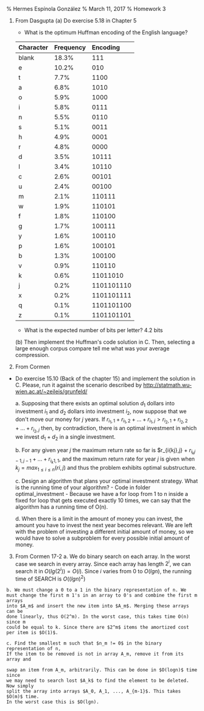 % Hermes Espínola González
% March 11, 2017
% Homework 3

1. From Dasgupta
    (a) Do exercise 5.18 in Chapter 5

    - What is the optimum Huffman encoding of the English language?

    | Character         | Frequency | Encoding |
    | :-------------     | :------- | :--------|
    | blank| 18.3%      |   111     |
    | e    | 10.2%      |   010     |
    | t    | 7.7%       |   1100     |
    | a    |  6.8%      |   1010     |
    | o    | 5.9%       |   1000     |
    | i    | 5.8%       |   0111     |
    | n    | 5.5%       |   0110     |
    | s    | 5.1%       |   0011     |
    | h    | 4.9%       |   0001     |
    | r    | 4.8%       |   0000    |
    | d    | 3.5%       |   10111   |
    | l    | 3.4%       |   10110   |
    | c    | 2.6%       |   00101   |
    | u    | 2.4%       |   00100   |
    | m    | 2.1%       |   110111   |
    | w    | 1.9%       |   110101  |
    | f    | 1.8%       |   110100  |
    | g    | 1.7%       |   100111  |
    | y    | 1.6%       |   100110  |
    | p    | 1.6%       |   100101  |
    | b    | 1.3%       |   100100  |
    | v    | 0.9%       |   110110  |
    | k    | 0.6%       |   11011010  |
    | j    | 0.2%       |   1101101110  |
    | x    | 0.2%       |   1101101111 |
    | q    | 0.1%       |   1101101100 |
    | z    | 0.1%       |   1101101101  |

    - What is the expected number of bits per letter?
    4.2 bits

    (b) Then implement the Huffman's code solution in C. Then, selecting a large enough corpus
      compare tell me what was your average compression.



2. From Cormen

  - Do exercise 15.10 (Back of the chapter 15) and implement the solution in C. Please, run it
  against the scenario described by http://statmath.wu-wien.ac.at/~zeileis/grunfeld/

    a. Supposing that there exists an optimal solution $d_1$ dollars into investment $i_1$
      and $d_2$ dollars into investment $i_2$, now suppose that we don't move our money
      for $j$ years.
      If $r_{i_1,1} + r_{i_1,2} + ... + r_{i_1,j} > r_{i_2,1} + r_{i_2,2} + ... + r_{i_2,j}$
      then, by contradiction, there is an optimal investment in which we invest $d_1 + d_2$
      in a single investment.

    b. For any given year $j$ the maximum return rate so far is $r_{i{kj},j} + $r_{i_k{j-1},j-1} + ... + r_{i_k1,1}$,
      and the maximum return rate for year $j$ is given when $k_j = max_{1 \leq i \leq n}(r{i, j})$
      and thus the problem exhibits optimal substructure.

    c. Design an algorithm that plans your optimal investment strategy. What is
      the running time of your algorithm?
        - Code in folder optimal_investment
        - Because we have a for loop from 1 to n inside a fixed for loop that
          gets executed exactly 10 times, we can say that the algorithm has a
          running time of O(n).

    d. When there is a limit in the amount of money you can invest, the amount
      you have to invest the next year becomes relevant. We are left with the
      problem of investing a different initial amount of money, so we would
      have to solve a subproblem for every possible initial amount of money.

  3. From Cormen 17-2
    a. We do binary search on each array. In the worst case we search in every
    array. Since each array has length $2^i$, we can search it in $O(lg(2^i)) = O(i)$.
    Since $i$ varies from $0$ to $O(lgn)$, the running time of SEARCH is $O((lgn)^2)$

    b. We must change a 0 to a 1 in the binary representation of n. We
    must change the first m 1's in an array to 0's and combine the first m arrays
    into $A_m$ and insert the new item into $A_m$. Merging these arrays can be
    done linearly, thus O(2^m). In the worst case, this takes time O(n) since m
    could be equal to k. Since there are $2^m$ items the amortized cost per item is $O(1)$.

    c. Find the smallest m such that $n_m != 0$ in the binary representation of n,
    If the item to be removed is not in array A_m, remove it from its array and

    swap an item from A_m, arbitrarily. This can be done in $O(logn)$ time since
    we may need to search lost $A_k$ to find the element to be deleted. Now simply
    split the array into arrays $A_0, A_1, ..., A_{m-1}$. This takes $O(m)$ time.
    In the worst case this is $O(lgn).
